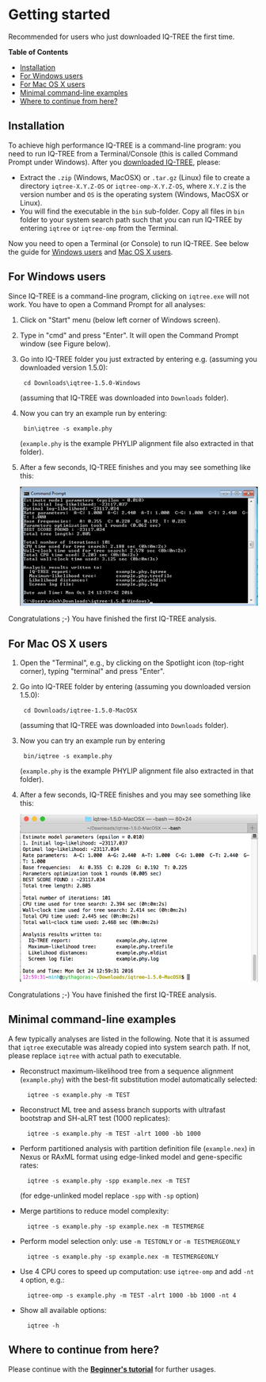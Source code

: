<!--jekyll 
docid: 01
icon: info-circle
doctype: tutorial
tags:
- tutorial
sections:
- name: Installation
  url: installation
- name: For Windows users
  url: for-windows-users
- name: For Mac OS X users
  url: for-mac-os-x-users
- name: Minimal command-line examples
  url: minimal-command-line-examples
jekyll-->

Getting started
===============

Recommended for users who just downloaded IQ-TREE the first time.
<!--more-->

<!-- START doctoc generated TOC please keep comment here to allow auto update -->
<!-- DON'T EDIT THIS SECTION, INSTEAD RE-RUN doctoc TO UPDATE -->
**Table of Contents**

- [Installation](#installation)
- [For Windows users](#for-windows-users)
- [For Mac OS X users](#for-mac-os-x-users)
- [Minimal command-line examples](#minimal-command-line-examples)
- [Where to continue from here?](#where-to-continue-from-here)

<!-- END doctoc generated TOC please keep comment here to allow auto update -->


Installation
------------

To achieve high performance IQ-TREE is a command-line program: you need to run IQ-TREE from a Terminal/Console (this is called Command Prompt under Windows). After you [downloaded IQ-TREE](Home#download), please:

* Extract the `.zip` (Windows, MacOSX) or `.tar.gz` (Linux) file to create a directory `iqtree-X.Y.Z-OS` or `iqtree-omp-X.Y.Z-OS`, where `X.Y.Z` is the version number and `OS` is the operating system (Windows, MacOSX or Linux).
* You will find the executable in the `bin` sub-folder. Copy all files in `bin` folder to your system search path such that you can run IQ-TREE by entering `iqtree` or `iqtree-omp` from the Terminal.

Now you need to open a Terminal (or Console) to run IQ-TREE. See below the guide for [Windows users](#for-windows-users) and [Mac OS X users](#for-mac-os-x-users).


For Windows users
-----------------

Since IQ-TREE is a command-line program, clicking on `iqtree.exe` will not work. You have to open a Command Prompt for all analyses:

1. Click on "Start" menu (below left corner of Windows screen).
2. Type in "cmd" and press "Enter". It will open the Command Prompt window (see Figure below).
3. Go into IQ-TREE folder you just extracted by entering e.g. (assuming you downloaded version 1.5.0):

        cd Downloads\iqtree-1.5.0-Windows
        
    (assuming that IQ-TREE was downloaded into `Downloads` folder).
4. Now you can try an example run by entering:

        bin\iqtree -s example.phy
        
    (`example.phy` is the example PHYLIP alignment file also extracted in that folder).
5. After a few seconds, IQ-TREE finishes and you may see something like this:

    ![Windows command prompt](images/win-cmd2.png)

Congratulations ;-) You have finished the first IQ-TREE analysis.


For Mac OS X users
------------------

1. Open the "Terminal", e.g., by clicking on the Spotlight icon (top-right corner), typing "terminal" and press "Enter".
2. Go into IQ-TREE folder by entering (assuming you downloaded version 1.5.0):

        cd Downloads/iqtree-1.5.0-MacOSX

    (assuming that IQ-TREE was downloaded into `Downloads` folder).
3. Now you can try an example run by entering 

        bin/iqtree -s example.phy

    (`example.phy` is the example PHYLIP alignment file also extracted in that folder).
4. After a few seconds, IQ-TREE finishes and you may see something like this:

    ![Mac terminal](images/mac-cmd2.png)

Congratulations ;-) You have finished the first IQ-TREE analysis.



Minimal command-line examples
-----------------------------

A few typically analyses are listed in the following. Note that it is assumed that `iqtree` executable was already copied into system search path. If not, please replace `iqtree` with actual path to executable.

* Reconstruct maximum-likelihood tree from a sequence alignment (`example.phy`)
   with the best-fit substitution model automatically selected:

        iqtree -s example.phy -m TEST

* Reconstruct ML tree and assess branch supports with ultrafast bootstrap
   and SH-aLRT test (1000 replicates):

        iqtree -s example.phy -m TEST -alrt 1000 -bb 1000

* Perform partitioned analysis with partition definition file (`example.nex`)
   in Nexus or RAxML format using edge-linked model and gene-specific rates:

        iqtree -s example.phy -spp example.nex -m TEST

    (for edge-unlinked model replace `-spp` with `-sp` option)

* Merge partitions to reduce model complexity:

        iqtree -s example.phy -sp example.nex -m TESTMERGE

* Perform model selection only: use `-m TESTONLY` or `-m TESTMERGEONLY`

        iqtree -s example.phy -sp example.nex -m TESTMERGEONLY

* Use 4 CPU cores to speed up computation: use `iqtree-omp` and add `-nt 4` option, e.g.:

        iqtree-omp -s example.phy -m TEST -alrt 1000 -bb 1000 -nt 4

* Show all available options: 

        iqtree -h
        

Where to continue from here?
----------------------------

Please continue with the **[Beginner's tutorial](Tutorial)** for further usages.

